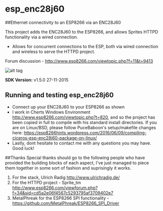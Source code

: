 # esp_enc28j60
##Ethernet connectivity to an ESP8266 via an ENC28J60 

This project adds the ENC28J60 to the ESP8266, and allows Sprites HTTPD functionality via a wired connection.
- Allows for concurrent connections to the ESP, both via wired connection and wireless to serve the HTTPD project.

Forum discussion - http://www.esp8266.com/viewtopic.php?f=11&t=9413

![alt tag](/raw/master/ethernet%20to%20esp%20wiring.png)

**SDK Version:** v1.5.0 27-11-2015

## Running and testing esp_enc28j60
- Connect up your ENC28J60 to your ESP8266 as shown
- I work in Cherts Windows Environment http://www.esp8266.com/viewtopic.php?t=820, and so the project has been copied in full to compile with his standard install directories.  If you are on Linux/BSD, please follow PuceBaboon's setup/makefile changes here: https://esp8266hints.wordpress.com/2016/06/09/compiling-ciceros-esp-enc28j60-package-on-linux/
- Lastly, dont hesitate to contact me with any questions you may have.  Good luck!

##Thanks
Special thanks should go to the following people who have provided the building blocks of each aspect, I've just managed to piece them together in some sort of fashion and suprisingly it works.  

1. For the stack, Ulrich Radig http://www.ulrichradig.de/
2. For the HTTPD project - Sprite_tm http://www.esp8266.com/viewforum.php?f=34&sid=cd5a2e06f4567c5293795af3709402e7
3. MetalPhreak for the ESP8266 SPI functionality - https://github.com/MetalPhreak/ESP8266_SPI_Driver
